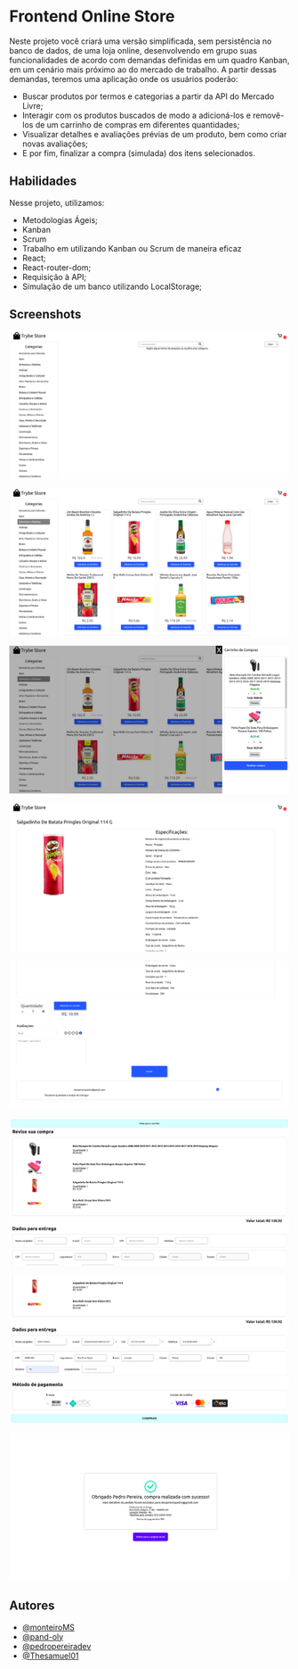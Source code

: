 
# Frontend Online Store

Neste projeto você criará uma versão simplificada, sem persistência no banco 
de dados, de uma loja online, desenvolvendo em grupo suas funcionalidades de 
acordo com demandas definidas em um quadro Kanban, em um cenário mais próximo 
ao do mercado de trabalho. A partir dessas demandas, teremos uma aplicação 
onde os usuários poderão:

* Buscar produtos por termos e categorias a partir da API do Mercado Livre;
* Interagir com os produtos buscados de modo a adicioná-los e removê-los de um carrinho de compras em diferentes quantidades;
* Visualizar detalhes e avaliações prévias de um produto, bem como criar novas avaliações;
* E por fim, finalizar a compra (simulada) dos itens selecionados.

## Habilidades

Nesse projeto, utilizamos:

* Metodologias Ágeis;
* Kanban
* Scrum
* Trabalho em utilizando Kanban ou Scrum de maneira eficaz
* React;
* React-router-dom;
* Requisição à API;
* Simulação de um banco utilizando LocalStorage;

## Screenshots

![Initial Page Demo](/screenshots/initial-page.png?raw=true "Optional Title")

![Category Selected Demo](/screenshots/category-selected.png?raw=true "Optional Title")

![Cart Demo](/screenshots/cart.png?raw=true "Optional Title")

![Product Detail Demo](/screenshots/product-detail-01.png?raw=true "Optional Title")

![Product Detail Avaliation Demo](/screenshots/product-detail-02.png?raw=true "Optional Title")

![Checkout Page Demo](/screenshots/checkout-page-01.png?raw=true "Optional Title")

![Checkout Page Adress and Payment Demo](/screenshots/checkout-page-02.png?raw=true "Optional Title")

![Order Confirm Demo](/screenshots/order-confirmed.png?raw=true "Optional Title")

## Autores

- [@monteiroMS](https://github.com/monteiroMS)
- [@pand-oly](https://github.com/pand-oly)
- [@pedropereiradev](https://github.com/pedropereiradev)
- [@Thesamuel01](https://github.com/Thesamuel01)
